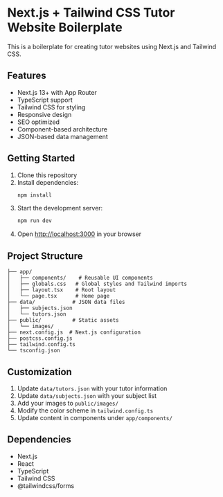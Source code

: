 # Next.js + Tailwind CSS Tutor Website Boilerplate

This is a boilerplate for creating tutor websites using Next.js and Tailwind CSS.

## Features

- Next.js 13+ with App Router
- TypeScript support
- Tailwind CSS for styling
- Responsive design
- SEO optimized
- Component-based architecture
- JSON-based data management

## Getting Started

1. Clone this repository
2. Install dependencies:
   ```bash
   npm install
   ```
3. Start the development server:
   ```bash
   npm run dev
   ```
4. Open [http://localhost:3000](http://localhost:3000) in your browser

## Project Structure

```
├── app/
│   ├── components/    # Reusable UI components
│   ├── globals.css   # Global styles and Tailwind imports
│   ├── layout.tsx    # Root layout
│   └── page.tsx      # Home page
├── data/            # JSON data files
│   ├── subjects.json
│   └── tutors.json
├── public/          # Static assets
│   └── images/
├── next.config.js  # Next.js configuration
├── postcss.config.js
├── tailwind.config.ts
└── tsconfig.json
```

## Customization

1. Update `data/tutors.json` with your tutor information
2. Update `data/subjects.json` with your subject list
3. Add your images to `public/images/`
4. Modify the color scheme in `tailwind.config.ts`
5. Update content in components under `app/components/`

## Dependencies

- Next.js
- React
- TypeScript
- Tailwind CSS
- @tailwindcss/forms 